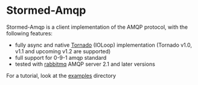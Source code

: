 Stormed-Amqp
============

Stormed-Amqp is a client implementation of the AMQP protocol,
with the following features:

  - fully async and native [Tornado][2] (IOLoop) implementation
    (Tornado v1.0, v1.1 and upcoming v1.2 are supported)
  - full support for 0-9-1 amqp standard
  - tested with [rabbitmq][1] AMQP server 2.1 and later versions

For a tutorial, look at the [examples][3] directory

[1]: http://www.rabbitmq.com
[2]: http://www.tornadoweb.org
[3]: https://github.com/paolo-losi/stormed-amqp/tree/master/examples
